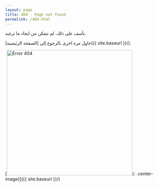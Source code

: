 ```yaml
---
layout: page
title: 404 - Page not found
permalink: /404.html
---
```


نأسف على ذلك، لم نتمكن من ايجاد ما ترغبه.

حاول مرة اخرى بالرجوع إلي [الصفحة الرئيسية]({{ site.baseurl }}/).

[<img src="{{ site.baseurl }}/images/404.jpg" alt="Error 404" style="width: 400px;"/>{: .center-image}]({{ site.baseurl }}/)
